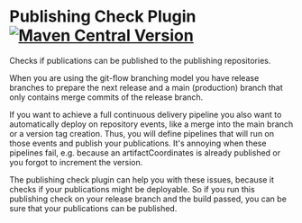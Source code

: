 # Publishing Check Plugin [![Maven Central Version](https://img.shields.io/maven-central/v/com.link-intersystems.gradle.publishing-check/com.link-intersystems.gradle.publishing-check.gradle.plugin)](https://mvnrepository.com/artifactCoordinates/com.link-intersystems.gradle.publishing-check)

Checks if publications can be published to the publishing repositories. 

When you are using the git-flow branching model you have release branches to prepare the next release and a main
(production) branch that only contains merge commits of the release branch.

If you want to achieve a full continuous delivery pipeline you also want to automatically deploy on repository events,
like a merge into the main branch or a version tag creation. Thus, you will define pipelines that will run on those
events and publish your publications. It's annoying when these pipelines fail, e.g. because an artifactCoordinates is already
published or you forgot to increment the version. 

The publishing check plugin can help you with these issues, because it checks if your publications might be deployable.
So if you run this publishing check on your release branch and the build passed, you can be sure that your publications
can be published.